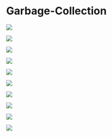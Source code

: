 # Garbage-Collection


![](https://i.imgur.com/RPU3Oc9.jpg)


![](https://i.imgur.com/ikovsLT.jpg)


![](https://i.imgur.com/KMjIpQC.jpg)


![](https://i.imgur.com/e4nsywh.jpg)


![](https://i.imgur.com/FvadaPW.jpg)


![](https://i.imgur.com/ocuVnZl.jpg)


![](https://i.imgur.com/9luNHjH.jpg)


![](https://i.imgur.com/374I8eD.jpg)


![](https://i.imgur.com/jtLWdXN.jpg)


![](https://i.imgur.com/qfzOqLX.jpg)
